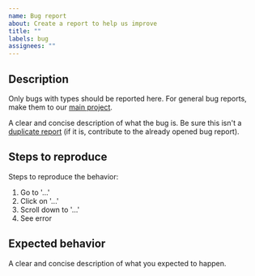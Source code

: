 ```yaml
---
name: Bug report
about: Create a report to help us improve
title: ""
labels: bug
assignees: ""
---
```


## Description

Only bugs with types should be reported here. For general bug reports, make them
to our [main project](https://github.com/matter-ecs/matter-hooks/issues).

A clear and concise description of what the bug is. Be sure this isn't a
[duplicate report](https://github.com/matter-ecs/matter-hooks-types/issues) (if
it is, contribute to the already opened bug report).

## Steps to reproduce

Steps to reproduce the behavior:

1. Go to '...'
2. Click on '...'
3. Scroll down to '...'
4. See error

## Expected behavior

A clear and concise description of what you expected to happen.
